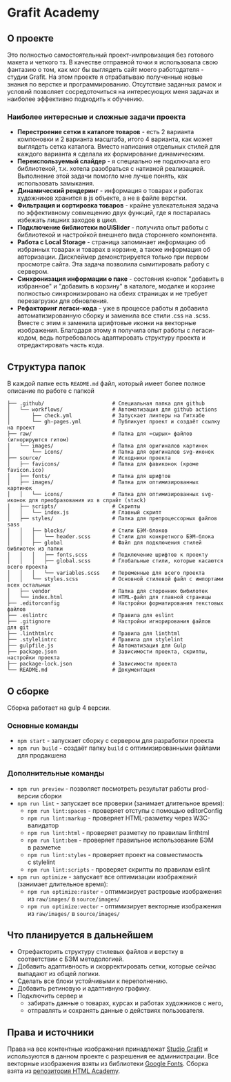 # Grafit Academy

## О проекте

Это полностью самостоятельный проект-импровизация без готового макета и четкого тз. В качестве отправной точки я использовала свою фантазию о том, как мог бы выглядеть сайт моего работодателя - студии Grafit. На этом проекте я отрабатываю полученные новые знания по верстке и программированию. Отсутствие заданных рамок и условий позволяет сосредоточиться на интересующих меня задачах и наиболее эффективно подходить к обучению.

### Наиболее интересные и сложные задачи проекта
- **Перестроение сетки в каталоге товаров** - есть 2 варианта компоновки и 2 варианта масштаба, итого 4 варианта, как может выглядеть сетка каталога. Вместо написания отдельных стилей для каждого варианта я сделала их формирование динамическим.
- **Переиспользуемый слайдер** - я специально не подключала его библиотекой, т.к. хотела разобраться с нативной реализацией. Выполнение этой задачи помогло мне лучше понять, как использовать замыкания.
- **Динамический рендеринг** - информация о товарах и работах художников хранится в js объекте, а не в файле верстки.
- **Фильтрация и сортировка товаров** - крайне увлекательная задача по эффективному совмещению двух функций, где я постаралась избежать лишних заходов в цикл.
- **Подключение библиотеки noUiSlider** - получила опыт работы с библиотекой и настройкой внешнего вида стороннего компонента.
- **Работа с Local Storage** - страница запоминает информацию об избранных товарах и товарах в корзине, а также информация об авторизации. Дисклеймер демонстрируется только при первом просмотре сайта. Эта задача позволила сымитировать работу с сервером.
- **Синхронизация информации о паке** - состояния кнопок "добавить в избранное" и "добавить в корзину" в каталоге, модалке и корзине полностью синхронизировано на обеих страницах и не требует перезагрузки для обновления.
- **Рефакторинг легаси-кода** - уже в процессе работы я добавила автоматизированную сборку и заменила все стили .css на .scss. Вместе с этим я заменила шрифтовые иконки на векторные изображения. Благодаря этому я получила опыт работы с легаси-кодом, ведь потребовалось адаптировать структуру проекта и отредактировать часть кода.

## Структура папок

В каждой папке есть `README.md` файл, который имеет более полное описание по работе с папкой

```shell
├── .github/                      # Специальная папка для github
│   └── workflows/                # Автоматизация для github actions
│       ├── check.yml             # Запускает линтеры на Гитхабе
│       └── gh-pages.yml          # Публикует проект и создаёт ссылку на проект
├── raw/                          # Папка для «сырых» файлов (игнорируются гитом)
│   └── images/                   # Папка для оригиналов картинок
│       └── icons/                # Папка для оригиналов svg-иконок
├── source/                       # Исходники проекта
│   ├── favicons/                 # Папка для фавиконок (кроме favicon.ico)
│   ├── fonts/                    # Папка для шрифтов
│   ├── images/                   # Папка для оптимизированных картинок
│   │   └── icons/                # Папка для оптимизированных svg-иконок для преобразования их в спрайт (stack)
│   ├── scripts/                  # Скрипты
│   │   └── index.js              # Главный скрипт
│   ├── styles/                   # Папка для препроцессорных файлов sass
│   │   ├── blocks/               # Стили БЭМ-блоков
│   │   │   └── header.scss       # Стили для конкретного БЭМ-блока
│   │   ├── global                # Файл для подключения стилей библиотек из папки
│   │   │   ├── fonts.scss        # Подключение шрифтов к проекту
│   │   │   ├── global.scss       # Глобальные стили, которые касаются всего проекта
│   │   │   └── variables.scss    # Переменные для всего проекта
│   │   └── styles.scss           # Основной стилевой файл с импортами всех остальных
│   ├── vendor                    # Папка для сторонних бибилотек
│   └── index.html                # HTML-файл для главной страницы
├── .editorconfig                 # Настройки форматирования текстовых файлов
├── .eslintrc                     # Правила для eslint
├── .gitignore                    # Настройки игнорирования файлов для git
├── .linthtmlrc                   # Правила для linthtml
├── .stylelintrc                  # Правила для stylelint
├── gulpfile.js                   # Автоматизация для Gulp
├── package.json                  # Зависимости проекта, скрипты, настройки проекта
├── package-lock.json             # Зависимости проекта
└── README.md                     # Документация
```
## О сборке

Сборка работает на gulp 4 версии.

### Основные команды

- `npm start` - запускает сборку с сервером для разработки проекта
- `npm run build` - создаёт папку `build` с оптимизированными файлами для продакшена

### Дополнительные команды

- `npm run preview` - позволяет посмотреть результат работы prod-версии сборки
- `npm run lint` - запускает все проверки (занимает длительное время):
  - `npm run lint:spaces` - проверяет отступы с помощью editorConfig
  - `npm run lint:markup` - проверяет HTML-разметку через W3C-валидатор
  - `npm run lint:html` - проверяет разметку по правилам linthtml
  - `npm run lint:bem` - проверяет правильное использование БЭМ в разметке
  - `npm run lint:styles` - проверяет проект на совместимость с stylelint
  - `npm run lint:scripts` - проверяет скрипты по правилам eslint
- `npm run optimize` - запускает все оптимизации изображений (занимает длительное время):
  - `npm run optimize:raster` - оптимизирует растровые изображения из `raw/images/` в `source/images/`
  - `npm run optimize:vector` - оптимизирует векторные изображения из `raw/images/` в `source/images/`

## Что планируется в дальнейшем
- Отрефакторить структуру стилевых файлов и верстку в соответствии с БЭМ методологией.
- Добавить адаптивность и скорректировать сетки, которые сейчас выпадают из общей логики.
- Сделать все блоки устойчивыми к переполнению.
- Добавить ретиновую и адаптивную графику.
- Подключить сервер и
  - забирать данные о товарах, курсах и работах художников с него,
  - отправлять и сохранять данные о действиях пользователя.

## Права и источники
Права на все контентные изображения принадлежат [Studio Grafit](https://www.grafitart.com/) и используются в данном проекте с разрешения ее администрации.
Все векторные изображения взяты из библиотеки [Google Fonts](https://fonts.google.com/icons).
Сборка взята из [репозитория HTML Academy](https://github.com/htmlacademy/html2-basic-template).
